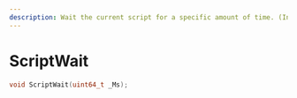 ```yaml
---
description: Wait the current script for a specific amount of time. (In milliseconds)
---
```


# ScriptWait

```cpp
void ScriptWait(uint64_t _Ms);
```
